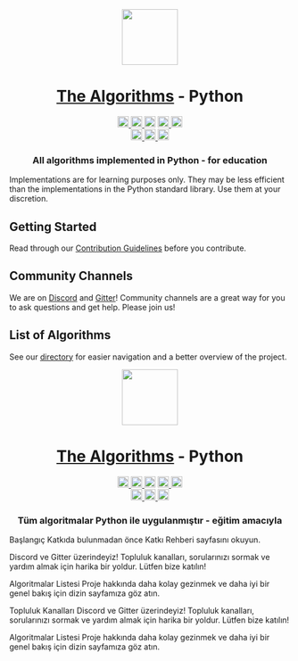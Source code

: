 <div align="center">

  <a href="https://github.com/TheAlgorithms/">
    <img src="https://raw.githubusercontent.com/TheAlgorithms/website/1cd824df116b27029f17c2d1b42d81731f28a920/public/logo.svg" height="100">
  </a>
  <h1><a href="https://github.com/TheAlgorithms/">The Algorithms</a> - Python</h1>


  <a href="https://gitpod.io/#https://github.com/TheAlgorithms/Python">
    <img src="https://img.shields.io/badge/Gitpod-Ready--to--Code-blue?logo=gitpod&style=flat-square" height="20" alt="Gitpod Ready-to-Code">
  </a>
  <a href="https://github.com/TheAlgorithms/Python/blob/master/CONTRIBUTING.md">
    <img src="https://img.shields.io/static/v1.svg?label=Contributions&message=Welcome&color=0059b3&style=flat-square" height="20" alt="Contributions Welcome">
  </a>
  <img src="https://img.shields.io/github/repo-size/TheAlgorithms/Python.svg?label=Repo%20size&style=flat-square" height="20">
  <a href="https://the-algorithms.com/discord">
    <img src="https://img.shields.io/discord/808045925556682782.svg?logo=discord&colorB=7289DA&style=flat-square" height="20" alt="Discord chat">
  </a>
  <a href="https://gitter.im/TheAlgorithms/community">
    <img src="https://img.shields.io/badge/Chat-Gitter-ff69b4.svg?label=Chat&logo=gitter&style=flat-square" height="20" alt="Gitter chat">
  </a>
  <!-- Second row: -->
  <br>
  <a href="https://github.com/TheAlgorithms/Python/actions">
    <img src="https://img.shields.io/github/actions/workflow/status/TheAlgorithms/Python/build.yml?branch=master&label=CI&logo=github&style=flat-square" height="20" alt="GitHub Workflow Status">
  </a>
  <a href="https://github.com/pre-commit/pre-commit">
    <img src="https://img.shields.io/badge/pre--commit-enabled-brightgreen?logo=pre-commit&logoColor=white&style=flat-square" height="20" alt="pre-commit">
  </a>
  <a href="https://github.com/psf/black">
    <img src="https://img.shields.io/static/v1?label=code%20style&message=black&color=black&style=flat-square" height="20" alt="code style: black">
  </a>

  <h3>All algorithms implemented in Python - for education</h3>
</div>

Implementations are for learning purposes only. They may be less efficient than the implementations in the Python standard library. Use them at your discretion.

## Getting Started

Read through our [Contribution Guidelines](CONTRIBUTING.md) before you contribute.

## Community Channels

We are on [Discord](https://the-algorithms.com/discord) and [Gitter](https://gitter.im/TheAlgorithms/community)! Community channels are a great way for you to ask questions and get help. Please join us!

## List of Algorithms

See our [directory](DIRECTORY.md) for easier navigation and a better overview of the project.







<div align="center"> <!-- Başlık: --> <a href="https://github.com/TheAlgorithms/"> <img src="https://raw.githubusercontent.com/TheAlgorithms/website/1cd824df116b27029f17c2d1b42d81731f28a920/public/logo.svg" height="100"> </a> <h1><a href="https://github.com/TheAlgorithms/">The Algorithms</a> - Python</h1> <!-- Etiketler: --> <!-- İlk satır: --> <a href="https://gitpod.io/#https://github.com/TheAlgorithms/Python"> <img src="https://img.shields.io/badge/Gitpod-Koda--Hazır-mavi?logo=gitpod&style=flat-square" height="20" alt="Gitpod Koda Hazır"> </a> <a href="https://github.com/TheAlgorithms/Python/blob/master/CONTRIBUTING.md"> <img src="https://img.shields.io/static/v1.svg?label=Katkılar&message=Hoş%20Geldiniz&color=0059b3&style=flat-square" height="20" alt="Katkılar Hoş Geldiniz"> </a> <img src="https://img.shields.io/github/repo-size/TheAlgorithms/Python.svg?label=Depo%20Boyutu&style=flat-square" height="20"> <a href="https://the-algorithms.com/discord"> <img src="https://img.shields.io/discord/808045925556682782.svg?logo=discord&colorB=7289DA&style=flat-square" height="20" alt="Discord sohbet"> </a> <a href="https://gitter.im/TheAlgorithms/community"> <img src="https://img.shields.io/badge/Sohbet-Gitter-ff69b4.svg?label=Sohbet&logo=gitter&style=flat-square" height="20" alt="Gitter sohbet"> </a> <!-- İkinci satır: --> <br> <a href="https://github.com/TheAlgorithms/Python/actions"> <img src="https://img.shields.io/github/actions/workflow/status/TheAlgorithms/Python/build.yml?branch=master&label=CI&logo=github&style=flat-square" height="20" alt="GitHub İş Akışı Durumu"> </a> <a href="https://github.com/pre-commit/pre-commit"> <img src="https://img.shields.io/badge/pre--commit-etkin-yeşil?logo=pre-commit&logoColor=white&style=flat-square" height="20" alt="pre-commit"> </a> <a href="https://github.com/psf/black"> <img src="https://img.shields.io/static/v1?label=kod%20tarzı&message=black&color=black&style=flat-square" height="20" alt="kod tarzı: black"> </a> <!-- Kısa açıklama: --> <h3>Tüm algoritmalar Python ile uygulanmıştır - eğitim amacıyla</h3> </div>


Başlangıç
Katkıda bulunmadan önce Katkı Rehberi sayfasını okuyun.

Discord ve Gitter üzerindeyiz! Topluluk kanalları, sorularınızı sormak ve yardım almak için harika bir yoldur. Lütfen bize katılın!

Algoritmalar Listesi
Proje hakkında daha kolay gezinmek ve daha iyi bir genel bakış için dizin sayfamıza göz atın.


Topluluk Kanalları
Discord ve Gitter üzerindeyiz! Topluluk kanalları, sorularınızı sormak ve yardım almak için harika bir yoldur. Lütfen bize katılın!

Algoritmalar Listesi
Proje hakkında daha kolay gezinmek ve daha iyi bir genel bakış için dizin sayfamıza göz atın.
